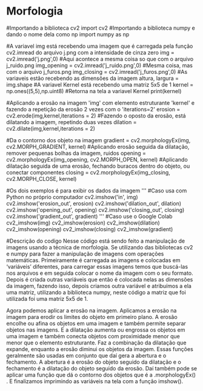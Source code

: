 # Morfologia
#Importando a biblioteca cv2
import cv2
#Importando a biblioteca numpy e dando o nome dela como np
import numpy as np    

#A variavel img está recebendo uma imagem que é carregada pela função cv2.imread do arquivo j.png com a intensidade de cinza zero
img = cv2.imread('j.png',0)
#Aqui acontece a mesma coisa so que com o arquivo j_ruido.png
img_opening = cv2.imread('j_ruido.png',0)
#Mesma coisa, mas com o arquivo j_furos.png
img_closing = cv2.imread('j_furos.png',0)
#As variaveis estão recebendo as dimensões da imagem 
altura, largura = img.shape
#A variavel Kernel está recebendo uma matriz 5x5 de 1
kernel = np.ones((5,5),np.uint8)
#Retorna na tela a variavel Kernel
print(kernel)
     
#Aplicando a erosão na imagem 'img' com elemento estruturante 'kernel' e fazendo a repetição da erosão 2 vezes com o 'iterations=2'
erosion = cv2.erode(img,kernel,iterations = 2)
#Fazendo o oposto da erosão, está dilatando a imagem, repetindo duas vezes
dilation = cv2.dilate(img,kernel,iterations = 2)
     
#Da o contorno dos objeto na imagem
gradient = cv2.morphologyEx(img, cv2.MORPH_GRADIENT, kernel)
#Aplicando erosão seguida da dilatação, remover pequenas bolhas da imagem, ruidos
opening = cv2.morphologyEx(img_opening, cv2.MORPH_OPEN, kernel)
#Aplicando dilatação seguida de uma erosão, fechando buracos dentro do objeto, ou conectar componentes
closing = cv2.morphologyEx(img_closing, cv2.MORPH_CLOSE, kernel)
     

#Os dois exemplos é para exibir os dados da imagem
'''
#Caso usa com Python no próprio computador
cv2.imshow('in', img)
cv2.imshow('erosion_out', erosion)
cv2.imshow('dilation_out', dilation)
cv2.imshow('opening_out', opening)
cv2.imshow('closing_out', closing)
cv2.imshow('gradient_out', gradient)
'''
#Caso use o Google Colab
cv2_imshow(img)
cv2_imshow(erosion)
cv2_imshow(dilation)
cv2_imshow(opening)
cv2_imshow(closing)
cv2_imshow(gradient)
     
#Descrição do codigo
Nesse código está sendo feito a manipulação de imagens usando a técnica de morfologia. Se utilizando das bibliotecas cv2 e numpy para fazer a manipulação de imagens com operações matemáticas.
Primeiramente é carregada as imagens e colocadas em  ‘variáveis’ diferentes, para carregar essas imagens temos que  buscá-las nos arquivos e em seguida colocar o nome da imagem com o seu formato.
Depois é criada outras variáveis que então é colocada nelas as dimensões da imagem, fazendo isso, depois criamos outra variável e atribuímos a ela uma matriz, utilizando a biblioteca numpy, neste código a matriz que foi utilizada foi uma matriz 5x5 de 1.

Agora podemos aplicar a erosão na imagem. Aplicamos a erosão na imagem para erodir os limites do objeto em primeiro plano. A erosão encolhe ou afina os objetos em uma imagem e também permite separar objetos nas imagens.
E a dilatação aumenta ou engrossa os objetos em uma imagem e também conecta objetos com proximidade menor que menor que o elemento estruturante. Faz a combinação da dilatação que expande, enquanto a erosão diminui os objetos da imagem. Essas funções geralmente são usadas em conjunto que daí gera a abertura e o fechamento.
A abertura é a erosão do objeto seguido da dilatação e o fechamento é a  dilatação do objeto seguido da erosão. Daí também pode se aplicar uma função que dá o contorno dos objetos que é a .morphologyEx() .
E finalizamos imprimindo as variáveis na tela com a função imshow().
